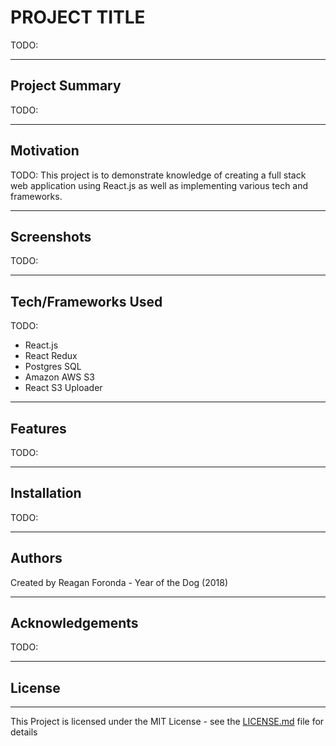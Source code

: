 # PROJECT TITLE
TODO:
___
## Project Summary
TODO:
___
## Motivation
TODO:
This project is to demonstrate knowledge of creating a full stack web application using React.js as well as implementing various tech and frameworks.
___
## Screenshots
TODO:
___
## Tech/Frameworks Used
TODO:
+ React.js
+ React Redux
+ Postgres SQL
+ Amazon AWS S3
+ React S3 Uploader

___
## Features
TODO: 
___
## Installation
TODO:
___
## Authors
Created by Reagan Foronda - Year of the Dog (2018)
___
## Acknowledgements
TODO:
___
## License
___
This Project is licensed under the MIT License - see the [LICENSE.md](LICENSE.md) file for details
